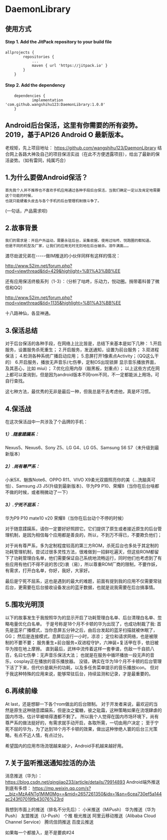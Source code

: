 # DaemonLibrary

## 使用方式
#### Step 1. Add the JitPack repository to your build file
```
allprojects {
		repositories {
			...
			maven { url 'https://jitpack.io' }
		}
	}
```

#### Step 2. Add the dependency
~~~
	dependencies {
	        implementation 'com.github.wangshihu123:DaemonLibrary:1.0.0'
	}
~~~

## Android后台保活，这里有你需要的所有姿势。2019，基于API26 Android O 最新版本。
老规矩，先上项目地址：
https://github.com/wangshihu123/DaemonLibrary
  结合网上各路大神及自己的项目保活实战（在此不方便透露项目），给出了最新的保活姿势。（如有雷同，纯属巧合）

## 1.为什么要做Android保活？
 	首先我个人并不推荐也不喜欢手机应用通过各种手段后台保活，当我们确定一定以及肯定地需要这个功能的时候，
	也就只能硬着头皮去与各个手机的后台管理机制做斗争了。
(一句话，产品需求呗)

## 2.故事背景
  	我们的需求是：开启户外运动，需要永驻后台，采集收据，使用过咕咚、悦跑圈的都知道。
  	但是不同的机型及厂家，让我们的应用无时无刻地在后台被杀。泪牛满面。。。
  渡尽劫波兄弟在-----做IM推送的小伙伴同样有这样的情况：

  http://www.52im.net/forum.php?mod=viewthread&tid=429&highlight=%B1%A3%BB%EE

  还有应用保活终极系列（1-3）：（分析了咕咚，乐动力，悦动圈。捎带着科普了微信和QQ）

  http://www.52im.net/forum.php?mod=viewthread&tid=1135&highlight=%B1%A3%BB%EE

  十八路神仙，各显神通。
  
 
## 3.保活总结
  对于后台保活的各种手段，在网络上比比皆是，总结下来基本是如下几种：
  1.开启服务，设置服务杀死重生；
  2.开启服务，发送通知，设置为前台服务；
  3.双进程保活；
  4.检测各种系统广播启动应用；
  5.息屏打开1像素点Activity；（QQ这么干的）
  6.开启服务，播放无声音乐(七伤拳，定制OS出现锁屏 显示音乐播放界面，及其恶心，比如 miui）；
  7.优化应用内存（敲黑板，划重点）；
  以上这些方式在网上都可以查询到，但是因为android版本不同rom不同，不一定都能派上用场，可自行查找。

这七种方法，最优秀的无非是最后一种，但我总是不去考虑他，真是坏习惯。

## 4.保活战

在这次保活战中一共涉及了个品牌的手机：
##### 1）.随意蹂躏系：
  Nexus5、Nexus6、Sony Z5、LG G4、LG G5、Samsung S6 S7（未升级到最新版本）
##### 2）.尚有尊严系：
  小米5X、魅族Note6、OPPO R11、VIVO X9柔光双摄照亮你的美（...洗脑真可怕）、Samsung J3 J5(升级到最新版本)、华为P9 P10、荣耀8（当你在后台啥都不做的时候，或者稍微动了一下）
##### 3）.宁死不屈系：
  华为P9 P10 mate10 v20 荣耀8（当你在后台动个不停的时候）

对于随意蹂躏系，请你一定要好好照顾它。它们提供了原生或者接近原生的后台管理机制，是因为相信每个应用都是善良的，所以，不到万不得已，不要欺负他们；

对于尚有尊严系，多为定制程度较高的第三方ROM，杀死后台也多处于其定制的功耗管理机制，尝试过很多灵性方法，很难做到一招鲜吃遍天，但这些ROM都留下了功耗管理白名单，他们需要保证自己系统地流畅运行，同时他们也考虑到了有些应用有他们不得不说的苦(交)衷（易），所以尊重ROM厂商的限制，不要作妖，有需求，打开白名单，你好，我好，大家好。

最后是宁死不屈系，这也是遇到的最大的难题，前面有提到我的应用不仅需要常驻后台，更需要在后台接收设备发出的蓝牙数据，也就是说我需要在后台搞事情。

## 5.围攻光明顶
以下的故事发生于我按照华为的显示开启了功耗管理白名单、后台清理白名单、忽略电量优化白名单。
于是号称是18个月不卡顿的华为出现了，也成功制裁了我:
  首先是蓝牙广播模式，当你息屏五分钟之后，由后台发起的蓝牙扫描就被休眠了，GG；
  然后是连接模式，息屏后运行一小时，凉凉；
  定位和请求网络，也是被限制的不要不要；
  服务重生+前台服务+双进程守护，六神装+复活甲在手，依旧被华为按在地上摩擦。
  直到最后，武林中流传着这样一套拳谱，伤敌一千自损八百，名曰七伤拳：无声音乐保活大法；
  也就是在服务中循环播放一段无声的音乐，cosplay正在播放的音乐播放器。
  没错，确实在华为18个月不卡顿的后台管理下活了下来，但代价是飙升的功耗，以及多任务菜单提示的音乐播放icon。
  但对于我这种特殊的应用来说，能够常驻后台，持续监测和记录，才是最重要的。

## 6.再续前缘
At last，还是想聊一下各个rom做出的后台限制。
  对于开发者来说，最欢迎的当然是原生这种随意蹂躏系，但是汝之蜜糖，彼之砒霜，这种策略如果在流氓肆虐的国内市场，估计早被啃得渣都不剩了。
  所以我个人觉得在国内市场环境下，尚有尊严系的做法挺好的，有需求就手动开启，各取所需，一切由用户决定；
  至于宁死不屈的华为，为了达到18个月不卡顿的效果，做出这种惨绝人寰的后台三光策略，有点不近人情，有点过分。

希望国内的应用市场流氓越来越少，Android手机越来越好用。


## 7.关于监听推送通知拉活的办法
消息推送（华为）：https://blog.csdn.net/qingjiao233/article/details/79914893
Android端外推送到底有多烦：
https://mp.weixin.qq.com/s?__biz=MzA4NTg1MjM0Mg==&mid=2657261350&idx=1&sn=6cea730ef5a144ac243f07019fb43076%23rd

我想到市面上的推送（排名不分先后）：
小米推送（MiPush）
华为推送（华为Push）
友盟推送（U-Push）
个推
极光推送
阿里云移动推送（Alibaba Cloud Channel Service）
腾讯信鸽推送
百度云推送

如果每一个都接入，是不是要疯#24

